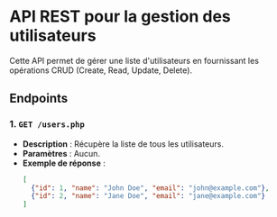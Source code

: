 # API REST pour la gestion des utilisateurs

Cette API permet de gérer une liste d'utilisateurs en fournissant les opérations CRUD (Create, Read, Update, Delete).

## Endpoints

### 1. `GET /users.php`
- **Description** : Récupère la liste de tous les utilisateurs.
- **Paramètres** : Aucun.
- **Exemple de réponse** :
  ```json
  [
    {"id": 1, "name": "John Doe", "email": "john@example.com"},
    {"id": 2, "name": "Jane Doe", "email": "jane@example.com"}
  ]
